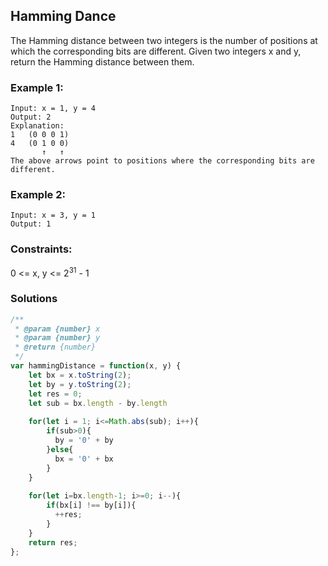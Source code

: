 ## Hamming Dance
The Hamming distance between two integers is the number of positions at which the corresponding bits are different.
Given two integers x and y, return the Hamming distance between them.

### Example 1:
```
Input: x = 1, y = 4
Output: 2
Explanation:
1   (0 0 0 1)
4   (0 1 0 0)
       ↑   ↑
The above arrows point to positions where the corresponding bits are different.
```

### Example 2:
```
Input: x = 3, y = 1
Output: 1
```

### Constraints:

0 <= x, y <= 2<sup>31</sup> - 1

### Solutions
```javascript
/**
 * @param {number} x
 * @param {number} y
 * @return {number}
 */
var hammingDistance = function(x, y) {
    let bx = x.toString(2);
    let by = y.toString(2);
    let res = 0;
    let sub = bx.length - by.length
    
    for(let i = 1; i<=Math.abs(sub); i++){
        if(sub>0){
          by = '0' + by
        }else{
          bx = '0' + bx
        }
    }
    
    for(let i=bx.length-1; i>=0; i--){
        if(bx[i] !== by[i]){
          ++res;
        }
    }
    return res;
};
```
